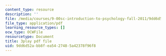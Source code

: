```yaml
---
content_type: resource
description: ''
file: /media/courses/9-00sc-introduction-to-psychology-fall-2011/9dd6d52abb8fea5427485a42378f96f8_v4ur5mna060.pdf
file_type: application/pdf
learning_resource_types: []
ocw_type: OCWFile
resourcetype: Document
title: 3play pdf file
uid: 9dd6d52a-bb8f-ea54-2748-5a42378f96f8
---
```

